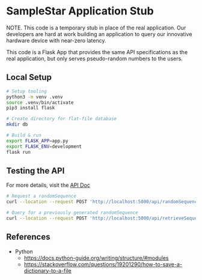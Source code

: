 # SampleStar Application Stub

NOTE.
This code is a temporary stub in place of the real application.
Our developers are hard at work building an application to query our innovative hardware device with near-zero latency.

This code is a Flask App that provides the same API specifications as the real application, but only serves pseudo-random numbers to the users.

## Local Setup

```bash
# Setup tooling
python3 -m venv .venv
source .venv/bin/activate
pip3 install flask

# Create directory for flat-file database
mkdir db

# Build & run
export FLASK_APP=app.py
export FLASK_ENV=development
flask run
```

## Testing the API

For more details, visit the [API Doc](../doc/API.md)

```bash
# Request a randomSequence
curl --location --request POST 'http://localhost:5000/api/randomSequence?requestId=req_0&sequenceLength=6&tag=thomasvn'

# Query for a previously generated randomSequence
curl --location --request POST 'http://localhost:5000/api/retrieveSequence?sequenceId=ss_seq_1234'
```

## References

- Python
  - <https://docs.python-guide.org/writing/structure/#modules>
  - <https://stackoverflow.com/questions/19201290/how-to-save-a-dictionary-to-a-file>
